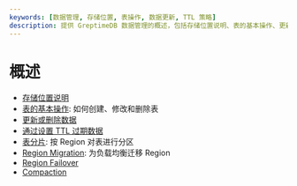 ```yaml
---
keywords: [数据管理, 存储位置, 表操作, 数据更新, TTL 策略]
description: 提供 GreptimeDB 数据管理的概述，包括存储位置说明、表的基本操作、更新或删除数据、TTL 策略、表分片、Region 迁移、Region Failover 和 Compaction 等内容。
---
```


# 概述

* [存储位置说明](/user-guide/concepts/storage-location.md)
* [表的基本操作](basic-table-operations.md): 如何创建、修改和删除表
* [更新或删除数据](/user-guide/manage-data/overview.md)
* [通过设置 TTL 过期数据](/user-guide/manage-data/overview.md#使用-ttl-策略保留数据)
* [表分片](table-sharding.md): 按 Region 对表进行分区
* [Region Migration](region-migration.md): 为负载均衡迁移 Region
* [Region Failover](/user-guide/administration/manage-data/region-failover.md)
* [Compaction](compaction.md)

